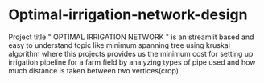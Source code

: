 # Optimal-irrigation-network-design
Project title " OPTIMAL IRRIGATION NETWORK " is an streamlit based  and easy to understand topic like minimum spanning tree using kruskal algorithm where this projects provides us the minimum cost for setting up irrigation pipeline for a farm field by analyzing types of pipe used and how much distance is taken between two vertices(crop) 
